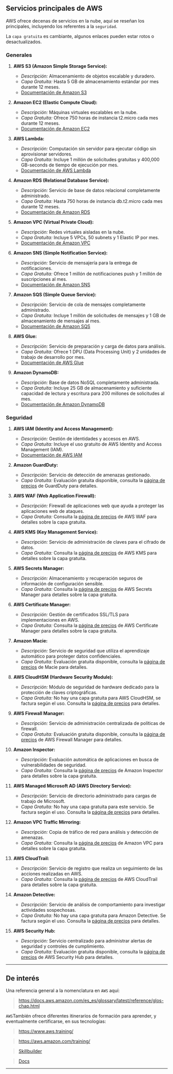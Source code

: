 ## Servicios principales de AWS

AWS ofrece decenas de servicios en la nube, aquí se reseñan los principales, incluyendo los referentes a la `seguridad`.

La `capa gratuita` es cambiante, algunos enlaces pueden estar rotos o desactualizados.

### Generales

1. **AWS S3 (Amazon Simple Storage Service):**
   - *Descripción:* Almacenamiento de objetos escalable y duradero.
   - *Capa Gratuita:* Hasta 5 GB de almacenamiento estándar por mes durante 12 meses.
   - [Documentación de Amazon S3](https://docs.aws.amazon.com/s3/index.html)

2. **Amazon EC2 (Elastic Compute Cloud):**
   - *Descripción:* Máquinas virtuales escalables en la nube.
   - *Capa Gratuita:* Ofrece 750 horas de instancia t2.micro cada mes durante 12 meses.
   - [Documentación de Amazon EC2](https://docs.aws.amazon.com/ec2/index.html)

3. **AWS Lambda:**
   - *Descripción:* Computación sin servidor para ejecutar código sin aprovisionar servidores.
   - *Capa Gratuita:* Incluye 1 millón de solicitudes gratuitas y 400,000 GB-seconds de tiempo de ejecución por mes.
   - [Documentación de AWS Lambda](https://docs.aws.amazon.com/lambda/index.html)

4. **Amazon RDS (Relational Database Service):**
   - *Descripción:* Servicio de base de datos relacional completamente administrado.
   - *Capa Gratuita:* Hasta 750 horas de instancia db.t2.micro cada mes durante 12 meses.
   - [Documentación de Amazon RDS](https://docs.aws.amazon.com/rds/index.html)

5. **Amazon VPC (Virtual Private Cloud):**
   - *Descripción:* Redes virtuales aisladas en la nube.
   - *Capa Gratuita:* Incluye 5 VPCs, 50 subnets y 1 Elastic IP por mes.
   - [Documentación de Amazon VPC](https://docs.aws.amazon.com/vpc/index.html)

6. **Amazon SNS (Simple Notification Service):**
   - *Descripción:* Servicio de mensajería para la entrega de notificaciones.
   - *Capa Gratuita:* Ofrece 1 millón de notificaciones push y 1 millón de suscripciones al mes.
   - [Documentación de Amazon SNS](https://docs.aws.amazon.com/sns/index.html)

7. **Amazon SQS (Simple Queue Service):**
   - *Descripción:* Servicio de cola de mensajes completamente administrado.
   - *Capa Gratuita:* Incluye 1 millón de solicitudes de mensajes y 1 GB de almacenamiento de mensajes al mes.
   - [Documentación de Amazon SQS](https://docs.aws.amazon.com/sqs/index.html)

8. **AWS Glue:**
   - *Descripción:* Servicio de preparación y carga de datos para análisis.
   - *Capa Gratuita:* Ofrece 1 DPU (Data Processing Unit) y 2 unidades de trabajo de desarrollo por mes.
   - [Documentación de AWS Glue](https://docs.aws.amazon.com/glue/index.html)

9. **Amazon DynamoDB:**
   - *Descripción:* Base de datos NoSQL completamente administrada.
   - *Capa Gratuita:* Incluye 25 GB de almacenamiento y suficiente capacidad de lectura y escritura para 200 millones de solicitudes al mes.
   - [Documentación de Amazon DynamoDB](https://docs.aws.amazon.com/dynamodb/index.html)

### Seguridad

1. **AWS IAM (Identity and Access Management):**

   - *Descripción:* Gestión de identidades y accesos en AWS.
   - *Capa Gratuita:* Incluye el uso gratuito de AWS Identity and Access Management (IAM).
   - [Documentación de AWS IAM](https://docs.aws.amazon.com/iam/index.html)

2. **Amazon GuardDuty:**

   - *Descripción:* Servicio de detección de amenazas gestionado.
   - *Capa Gratuita:* Evaluación gratuita disponible, consulta la [página de precios](https://aws.amazon.com/guardduty/pricing/) de GuardDuty para detalles.

3. **AWS WAF (Web Application Firewall):**

   - *Descripción:* Firewall de aplicaciones web que ayuda a proteger las aplicaciones web de ataques.
   - *Capa Gratuita:* Consulta la [página de precios](https://aws.amazon.com/waf/pricing/) de AWS WAF para detalles sobre la capa gratuita.

4. **AWS KMS (Key Management Service):**

   - *Descripción:* Servicio de administración de claves para el cifrado de datos.
   - *Capa Gratuita:* Consulta la [página de precios](https://aws.amazon.com/kms/pricing/) de AWS KMS para detalles sobre la capa gratuita.

5. **AWS Secrets Manager:**

   - *Descripción:* Almacenamiento y recuperación seguros de información de configuración sensible.
   - *Capa Gratuita:* Consulta la [página de precios](https://aws.amazon.com/secretsmanager/pricing/) de AWS Secrets Manager para detalles sobre la capa gratuita.

6. **AWS Certificate Manager:**

   - *Descripción:* Gestión de certificados SSL/TLS para implementaciones en AWS.
   - *Capa Gratuita:* Consulta la [página de precios](https://aws.amazon.com/certificate-manager/pricing/) de AWS Certificate Manager para detalles sobre la capa gratuita.

7. **Amazon Macie:**

   - *Descripción:* Servicio de seguridad que utiliza el aprendizaje automático para proteger datos confidenciales.
   - *Capa Gratuita:* Evaluación gratuita disponible, consulta la [página de precios](https://aws.amazon.com/macie/pricing/) de Macie para detalles.

8. **AWS CloudHSM (Hardware Security Module):**

   - *Descripción:* Módulo de seguridad de hardware dedicado para la protección de claves criptográficas.
   - *Capa Gratuita:* No hay una capa gratuita para AWS CloudHSM, se factura según el uso. Consulta la [página de precios](https://aws.amazon.com/cloudhsm/pricing/) para detalles.

9. **AWS Firewall Manager:**

   - *Descripción:* Servicio de administración centralizada de políticas de firewall.
   - *Capa Gratuita:* Evaluación gratuita disponible, consulta la [página de precios](https://aws.amazon.com/firewall-manager/pricing/) de AWS Firewall Manager para detalles.

10. **Amazon Inspector:**

      - *Descripción:* Evaluación automática de aplicaciones en busca de vulnerabilidades de seguridad.
      - *Capa Gratuita:* Consulta la [página de precios](https://aws.amazon.com/inspector/pricing/) de Amazon Inspector para detalles sobre la capa gratuita.

11. **AWS Managed Microsoft AD (AWS Directory Service):**

      - *Descripción:* Servicio de directorio administrado para cargas de trabajo de Microsoft.
      - *Capa Gratuita:* No hay una capa gratuita para este servicio. Se factura según el uso. Consulta la [página de precios](https://aws.amazon.com/directoryservice/pricing/) para detalles.

12. **Amazon VPC Traffic Mirroring:**

      - *Descripción:* Copia de tráfico de red para análisis y detección de amenazas.
      - *Capa Gratuita:* Consulta la [página de precios](https://aws.amazon.com/vpc/pricing/) de Amazon VPC para detalles sobre la capa gratuita.

13. **AWS CloudTrail:**

      - *Descripción:* Servicio de registro que realiza un seguimiento de las acciones realizadas en AWS.
      - *Capa Gratuita:* Consulta la [página de precios](https://aws.amazon.com/cloudtrail/pricing/) de AWS CloudTrail para detalles sobre la capa gratuita.

14. **Amazon Detective:**

      - *Descripción:* Servicio de análisis de comportamiento para investigar actividades sospechosas.
      - *Capa Gratuita:* No hay una capa gratuita para Amazon Detective. Se factura según el uso. Consulta la [página de precios](https://aws.amazon.com/detective/pricing/) para detalles.

15. **AWS Security Hub:**

      - *Descripción:* Servicio centralizado para administrar alertas de seguridad y controles de cumplimiento.
      - *Capa Gratuita:* Evaluación gratuita disponible, consulta la [página de precios](https://aws.amazon.com/security-hub/pricing/) de AWS Security Hub para detalles.

---

## De interés

Una referencia general a la nomenclatura en `AWS` aquí:

> <https://docs.aws.amazon.com/es_es/glossary/latest/reference/glos-chap.html>

`AWS`También ofrece diferentes itinerarios de formación para aprender, y eventualmente certificarse, en sus tecnologías:

> <https://www.aws.training/>

> <https://aws.amazon.com/training/>

> [Skillbuilder](https://explore.skillbuilder.aws/learn)

> [Docs](https://docs.aws.amazon.com/index.html)
---
